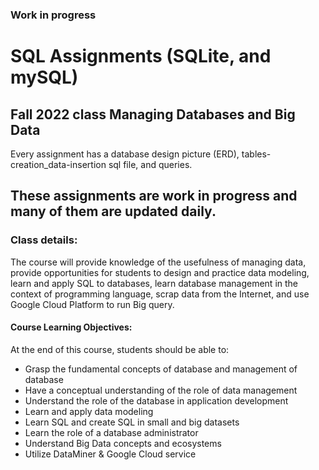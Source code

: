 ### Work in progress

# SQL Assignments (SQLite, and mySQL)
 
## Fall 2022 class Managing Databases and Big Data

Every assignment has a database design picture (ERD), tables-creation_data-insertion sql file, and queries. 

## These assignments are work in progress and many of them are updated daily. 




### Class details:

The course will provide knowledge of the usefulness of managing data, provide opportunities for students to design and practice data modeling, learn and apply SQL to databases, learn database management in the context of programming language, scrap data from the Internet, and use Google Cloud Platform to run Big query.


#### Course Learning Objectives:

At the end of this course, students should be able to:

- Grasp the fundamental concepts of database and management of database
- Have a conceptual understanding of the role of data management
- Understand the role of the database in application development
- Learn and apply data modeling
- Learn SQL and create SQL in small and big datasets
- Learn the role of a database administrator
- Understand Big Data concepts and ecosystems
- Utilize DataMiner & Google Cloud service
